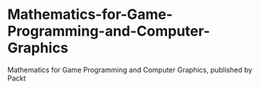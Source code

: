 # Mathematics-for-Game-Programming-and-Computer-Graphics
Mathematics for Game Programming and Computer Graphics, published by Packt
